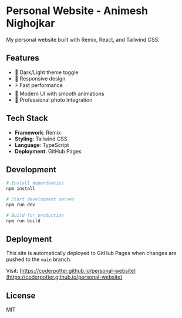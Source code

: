 # Personal Website - Animesh Nighojkar

My personal website built with Remix, React, and Tailwind CSS.

## Features

- 🌙 Dark/Light theme toggle
- 📱 Responsive design
- ⚡ Fast performance
- 🎨 Modern UI with smooth animations
- 📸 Professional photo integration

## Tech Stack

- **Framework**: Remix
- **Styling**: Tailwind CSS
- **Language**: TypeScript
- **Deployment**: GitHub Pages

## Development

```bash
# Install dependencies
npm install

# Start development server
npm run dev

# Build for production
npm run build
```

## Deployment

This site is automatically deployed to GitHub Pages when changes are pushed to the `main` branch.

Visit: [https://coderpotter.github.io/personal-website](https://coderpotter.github.io/personal-website)

## License

MIT

